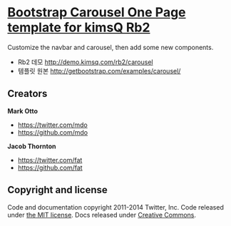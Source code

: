 # [Bootstrap Carousel One Page template for kimsQ Rb2](http://kimsq.github.io/rb2-examples-bootstrap)
Customize the navbar and carousel, then add some new components.

- Rb2 데모 <http://demo.kimsq.com/rb2/carousel>
- 템플릿 원본 <http://getbootstrap.com/examples/carousel/>



## Creators

**Mark Otto**

- <https://twitter.com/mdo>
- <https://github.com/mdo>

**Jacob Thornton**

- <https://twitter.com/fat>
- <https://github.com/fat>



## Copyright and license

Code and documentation copyright 2011-2014 Twitter, Inc. Code released under [the MIT license](LICENSE). Docs released under [Creative Commons](docs/LICENSE).
